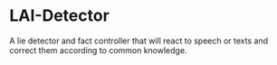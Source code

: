 # LAI-Detector
A lie detector and fact controller that will react to speech or texts and correct them according to common knowledge.
